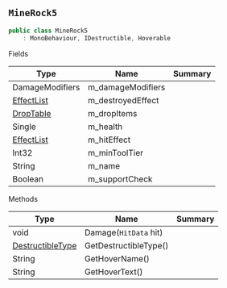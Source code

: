 ## `MineRock5`

```csharp
public class MineRock5
    : MonoBehaviour, IDestructible, Hoverable

```

Fields

| Type | Name | Summary | 
| --- | --- | --- | 
| DamageModifiers | m_damageModifiers |  | 
| [EffectList](./EffectList.md) | m_destroyedEffect |  | 
| [DropTable](./DropTable.md) | m_dropItems |  | 
| Single | m_health |  | 
| [EffectList](./EffectList.md) | m_hitEffect |  | 
| Int32 | m_minToolTier |  | 
| String | m_name |  | 
| Boolean | m_supportCheck |  | 


Methods

| Type | Name | Summary | 
| --- | --- | --- | 
| void | Damage(`HitData` hit) |  | 
| [DestructibleType](./DestructibleType.md) | GetDestructibleType() |  | 
| String | GetHoverName() |  | 
| String | GetHoverText() |  | 


